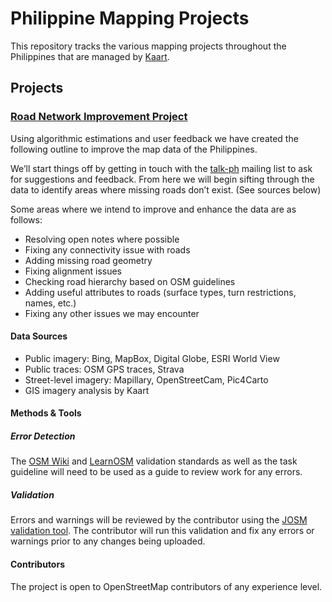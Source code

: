 # Philippine Mapping Projects
This repository tracks the various mapping projects throughout the Philippines that are managed by [Kaart](https://github.com/KaartGroup/Philippines/blob/master/KAART.md "Kaart").

## Projects

### [Road Network Improvement Project](https://github.com/KaartGroup/Philippines/projects)
Using algorithmic estimations and user feedback we have created the following outline to improve the map data of the Philippines.

We’ll start things off by getting in touch with the [talk-ph](https://lists.openstreetmap.org/listinfo/talk-ph) mailing list to ask for suggestions and feedback. From here we will begin sifting through the data to identify areas where missing roads don’t exist. (See sources below)

Some areas where we intend to improve and enhance the data are as follows:

 - Resolving open notes where possible
 - Fixing any connectivity issue with roads
 - Adding missing road geometry
 - Fixing alignment issues
 - Checking road hierarchy based on OSM guidelines
 - Adding useful attributes to roads (surface types, turn restrictions, names, etc.)
 - Fixing any other issues we may encounter

#### Data Sources
 - Public imagery: Bing, MapBox, Digital Globe, ESRI World View
 - Public traces: OSM GPS traces, Strava
 - Street-level imagery: Mapillary, OpenStreetCam, Pic4Carto
 - GIS imagery analysis by Kaart
 
#### Methods & Tools
##### Error Detection
The [OSM Wiki](http://wiki.openstreetmap.org/wiki/OSM_Tasking_Manager/Validating_data) and [LearnOSM](http://learnosm.org/en/coordination/review/) validation standards as well as the task guideline will need to be used as a guide to review work for any errors. 
##### Validation
Errors and warnings will be reviewed by the contributor using the [JOSM validation tool](http://wiki.openstreetmap.org/wiki/JOSM/Validator). The contributor will run this validation and fix any errors or warnings prior to any changes being uploaded.

#### Contributors
The project is open to OpenStreetMap contributors of any experience level.
